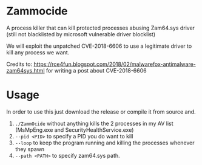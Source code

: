 # Zammocide
A process killer that can kill protected processes abusing Zam64.sys driver (still not blacklisted by microsoft vulnerable driver blocklist)

We will exploit the unpatched CVE-2018-6606 to use a legitimate driver to kill any process we want.

Credits to:  https://rce4fun.blogspot.com/2018/02/malwarefox-antimalware-zam64sys.html for writing a post about CVE-2018-6606



# Usage

In order to use this just download the release or compile it from source and.

1) `./ZammOcide` without anything kills the 2 processes in my AV list (MsMpEng.exe and SecurityHealthService.exe)
2) `--pid <PID>` to specify a PID you do want to kill
3) `--loop` to keep the program running and killing the processes whenever they spawn
4) `--path <PATH>` to specify zam64.sys path.  
